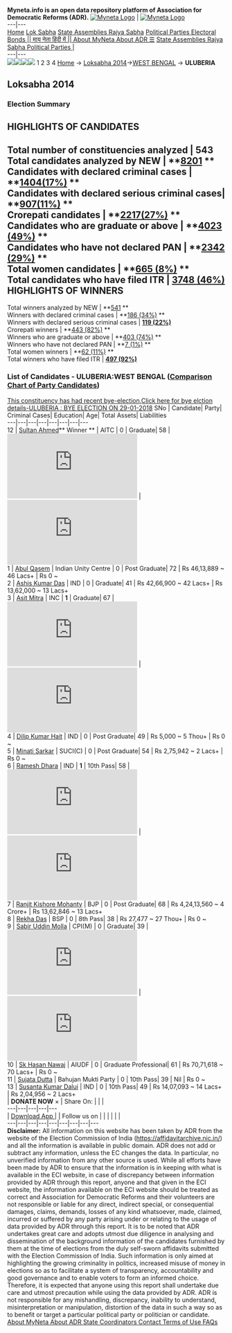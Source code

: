 **Myneta.info is an open data repository platform of Association for Democratic Reforms (ADR).**
[![Myneta Logo](https://www.myneta.info/lib/img/myneta-logo.png)](https://www.myneta.info/) | [![Myneta Logo](https://www.myneta.info/lib/img/adr-logo.png)](https://adrindia.org)  
---|---  
[Home](https://www.myneta.info/) [Lok Sabha](https://www.myneta.info/#ls "Lok Sabha") [ State Assemblies ](https://www.myneta.info/#sa "State Assemblies") [Rajya Sabha](https://www.myneta.info/#rs "Rajya Sabha") [Political Parties ](https://www.myneta.info/party "Political Parties") [ Electoral Bonds ](https://www.myneta.info/electoral_bonds "Electoral Bonds") [ || माय नेता हिंदी में || ](https://translate.google.co.in/translate?prev=hp&hl=en&js=y&u=www.myneta.info&sl=en&tl=hi&history_state0=) [ About MyNeta ](https://adrindia.org/content/about-myneta) [ About ADR ](https://adrindia.org/about-adr/who-we-are) [☰](javascript:void\(0\))
[ State Assemblies ](https://www.myneta.info/#sa "State Assemblies") [ Rajya Sabha ](https://www.myneta.info/#rs "Rajya Sabha") [ Political Parties ](https://www.myneta.info/party "Political Parties")
|   
---|---  
![](https://www.myneta.info/lib/img/banner/banner-1.png)![](https://www.myneta.info/lib/img/banner/banner-2.png)![](https://www.myneta.info/lib/img/banner/banner-3.png)![](https://www.myneta.info/lib/img/banner/banner-4.png)
1  2  3  4 
[Home](https://www.myneta.info/) → [Loksabha 2014](https://www.myneta.info/ls2014/)→[WEST BENGAL](https://www.myneta.info/ls2014/index.php?action=show_constituencies&state_id=25) → **ULUBERIA**
### 
## Loksabha 2014
###  Election Summary 
HIGHLIGHTS OF CANDIDATES  
---  
Total number of constituencies analyzed |  543   
Total candidates analyzed by NEW | **[8201](https://www.myneta.info/ls2014/index.php?action=summary&subAction=candidates_analyzed&sort=candidate#summary) **  
Candidates with declared criminal cases | **[1404(17%)](https://www.myneta.info/ls2014/index.php?action=summary&subAction=crime&sort=candidate#summary) **  
Candidates with declared serious criminal cases| **[907(11%)](https://www.myneta.info/ls2014/index.php?action=summary&subAction=serious_crime&sort=candidate#summary) **  
Crorepati candidates | **[2217(27%)](https://www.myneta.info/ls2014/index.php?action=summary&subAction=crorepati&sort=candidate#summary) **  
Candidates who are graduate or above | **[4023 (49%)](https://www.myneta.info/ls2014/index.php?action=summary&subAction=education&sort=candidate#summary) **  
Candidates who have not declared PAN | **[2342 (29%)](https://www.myneta.info/ls2014/index.php?action=summary&subAction=without_pan&sort=candidate#summary) **  
Total women candidates | **[665 (8%)](https://www.myneta.info/ls2014/index.php?action=summary&subAction=women_candidate&sort=candidate#summary) **  
Total candidates who have filed ITR | [**3748 (46%)**](https://www.myneta.info/ls2014/index.php?action=summary&subAction=filed_itr&sort=candidate#summary)  
HIGHLIGHTS OF WINNERS  
---  
Total winners analyzed by NEW | **[541](https://www.myneta.info/ls2014/index.php?action=summary&subAction=winner_analyzed&sort=candidate#summary) **  
Winners with declared criminal cases | **[186 (34%)](https://www.myneta.info/ls2014/index.php?action=summary&subAction=winner_crime&sort=candidate#summary) **  
Winners with declared serious criminal cases | **[119 (22%)](https://www.myneta.info/ls2014/index.php?action=summary&subAction=winner_serious_crime&sort=candidate#summary)**  
Crorepati winners | **[443 (82%)](https://www.myneta.info/ls2014/index.php?action=summary&subAction=winner_crorepati&sort=candidate#summary) **  
Winners who are graduate or above | **[403 (74%)](https://www.myneta.info/ls2014/index.php?action=summary&subAction=winner_education&sort=candidate#summary) **  
Winners who have not declared PAN | **[7 (1%)](https://www.myneta.info/ls2014/index.php?action=summary&subAction=winner_without_pan&sort=candidate#summary) **  
Total women winners | **[62 (11%)](https://www.myneta.info/ls2014/index.php?action=summary&subAction=winner_women&sort=candidate#summary) **  
Total winners who have filed ITR | [**497 (92%)**](https://www.myneta.info/ls2014/index.php?action=summary&subAction=winner_filed_itr&sort=candidate#summary)  
### List of Candidates - ULUBERIA:WEST BENGAL ([Comparison Chart of Party Candidates](https://www.myneta.info/ls2014/comparisonchart.php?constituency_id=440))
[This constituency has had recent bye-election,Click here for bye elction details-ULUBERIA : BYE ELECTION ON 29-01-2018](https://www.myneta.info/ls2014/index.php?action=show_candidates&constituency_id=564)
SNo | Candidate| Party| Criminal Cases| Education| Age| Total Assets| Liabilities  
---|---|---|---|---|---|---|---  
12  | [Sultan Ahmed](https://www.myneta.info/ls2014/candidate.php?candidate_id=6066)** Winner ** | AITC | 0 | Graduate| 58 | ![](https://myneta.info/image_v2.php?myneta_folder=ls2014&candidate_id=6066&col=ta) | ![](https://myneta.info/image_v2.php?myneta_folder=ls2014&candidate_id=6066&col=lia)  
1  | [Abul Qasem](https://www.myneta.info/ls2014/candidate.php?candidate_id=6063) | Indian Unity Centre | 0 | Post Graduate| 72 | Rs 46,13,889 ~ 46 Lacs+ | Rs 0 ~   
2  | [Ashis Kumar Das](https://www.myneta.info/ls2014/candidate.php?candidate_id=6067) | IND | 0 | Graduate| 41 | Rs 42,66,900 ~ 42 Lacs+ | Rs 13,62,000 ~ 13 Lacs+  
3  | [Asit Mitra](https://www.myneta.info/ls2014/candidate.php?candidate_id=6070) | INC | **1** | Graduate| 67 | ![](https://myneta.info/image_v2.php?myneta_folder=ls2014&candidate_id=6070&col=ta) | ![](https://myneta.info/image_v2.php?myneta_folder=ls2014&candidate_id=6070&col=lia)  
4  | [Dilip Kumar Hait](https://www.myneta.info/ls2014/candidate.php?candidate_id=6805) | IND | 0 | Post Graduate| 49 | Rs 5,000 ~ 5 Thou+ | Rs 0 ~   
5  | [Minati Sarkar](https://www.myneta.info/ls2014/candidate.php?candidate_id=6062) | SUCI(C) | 0 | Post Graduate| 54 | Rs 2,75,942 ~ 2 Lacs+ | Rs 0 ~   
6  | [Ramesh Dhara](https://www.myneta.info/ls2014/candidate.php?candidate_id=6072) | IND | **1** | 10th Pass| 58 | ![](https://myneta.info/image_v2.php?myneta_folder=ls2014&candidate_id=6072&col=ta) | ![](https://myneta.info/image_v2.php?myneta_folder=ls2014&candidate_id=6072&col=lia)  
7  | [Ranjit Kishore Mohanty](https://www.myneta.info/ls2014/candidate.php?candidate_id=6064) | BJP | 0 | Post Graduate| 68 | Rs 4,24,13,560 ~ 4 Crore+ | Rs 13,62,846 ~ 13 Lacs+  
8  | [Rekha Das](https://www.myneta.info/ls2014/candidate.php?candidate_id=6068) | BSP | 0 | 8th Pass| 38 | Rs 27,477 ~ 27 Thou+ | Rs 0 ~   
9  | [Sabir Uddin Molla](https://www.myneta.info/ls2014/candidate.php?candidate_id=6065) | CPI(M) | 0 | Graduate| 39 | ![](https://myneta.info/image_v2.php?myneta_folder=ls2014&candidate_id=6065&col=ta) | ![](https://myneta.info/image_v2.php?myneta_folder=ls2014&candidate_id=6065&col=lia)  
10  | [Sk Hasan Nawaj](https://www.myneta.info/ls2014/candidate.php?candidate_id=6069) | AIUDF | 0 | Graduate Professional| 61 | Rs 70,71,618 ~ 70 Lacs+ | Rs 0 ~   
11  | [Sujata Dutta](https://www.myneta.info/ls2014/candidate.php?candidate_id=6071) | Bahujan Mukti Party | 0 | 10th Pass| 39 | Nil | Rs 0 ~   
13  | [Susanta Kumar Dalui](https://www.myneta.info/ls2014/candidate.php?candidate_id=6073) | IND | 0 | 10th Pass| 49 | Rs 14,07,093 ~ 14 Lacs+ | Rs 2,04,956 ~ 2 Lacs+  
|  **DONATE NOW** × |  Share On:  | [](https://api.whatsapp.com/send?text=https%3A%2F%2Fmyneta.info%2Fpunjab2022%2Findex.php%3Faction%3Dshow_constituencies%26state_id%3D19) | [](https://www.facebook.com/sharer/sharer.php?u=https%3A%2F%2Fmyneta.info%2Fpunjab2022%2Findex.php%3Faction%3Dshow_constituencies%26state_id%3D19) | [](https://twitter.com/share?url=https%3A%2F%2Fmyneta.info%2Fpunjab2022%2Findex.php%3Faction%3Dshow_constituencies%26state_id%3D19)  
---|---|---|---|---  
| [ Download App ](https://play.google.com/store/apps/details?id=com.webrosoft.myneta1&pcampaignid=pcampaignidMKT-Other-global-all-co-prtnr-py-PartBadge-Mar2515-1) | [](https://play.google.com/store/apps/details?id=com.webrosoft.myneta1&pcampaignid=pcampaignidMKT-Other-global-all-co-prtnr-py-PartBadge-Mar2515-1) |  Follow us on  | [](https://www.facebook.com/adrindia.org/) | [](https://twitter.com/adrspeaks) | [](https://groups.google.com/g/national-election-watch?hl=en&pli=1) | [](https://www.instagram.com/adrspeaks/) | [](https://www.youtube.com/user/adrspeaks) | [](https://sharechat.com/profile/adrspeaks)  
---|---|---|---|---|---|---|---|---  
**Disclaimer:** All information on this website has been taken by ADR from the website of the Election Commission of India (https://affidavitarchive.nic.in/) and all the information is available in public domain. ADR does not add or subtract any information, unless the EC changes the data. In particular, no unverified information from any other source is used. While all efforts have been made by ADR to ensure that the information is in keeping with what is available in the ECI website, in case of discrepancy between information provided by ADR through this report, anyone and that given in the ECI website, the information available on the ECI website should be treated as correct and Association for Democratic Reforms and their volunteers are not responsible or liable for any direct, indirect special, or consequential damages, claims, demands, losses of any kind whatsoever, made, claimed, incurred or suffered by any party arising under or relating to the usage of data provided by ADR through this report. It is to be noted that ADR undertakes great care and adopts utmost due diligence in analysing and dissemination of the background information of the candidates furnished by them at the time of elections from the duly self-sworn affidavits submitted with the Election Commission of India. Such information is only aimed at highlighting the growing criminality in politics, increased misuse of money in elections so as to facilitate a system of transparency, accountability and good governance and to enable voters to form an informed choice. Therefore, it is expected that anyone using this report shall undertake due care and utmost precaution while using the data provided by ADR. ADR is not responsible for any mishandling, discrepancy, inability to understand, misinterpretation or manipulation, distortion of the data in such a way so as to benefit or target a particular political party or politician or candidate. 
[ About MyNeta ](https://adrindia.org/content/about-myneta) [ About ADR ](https://adrindia.org/about-adr/who-we-are) [ State Coordinators ](https://adrindia.org/about-adr/state-coordinators) [ Contact ](https://adrindia.org/contact-us) [ Terms of Use ](https://adrindia.org/content/adr-terms-use) [ FAQs ](https://adrindia.org/content/faqs)
